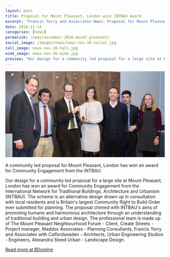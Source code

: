 ```yaml
---
layout: post
title: Proposal for Mount Pleasant, London wins INTBAU Award
excerpt: "Francis Terry and Associates News: Proposal for Mount Pleasant, London wins INTBAU Award"
date: 2016-11-14
categories: [news]
permalink: /news/november-2016-mount-pleasant/
social_image: /images/news/news-nov-16-social.jpg
tall_image: news-nov-16-tall.jpg
wide_image: news-nov-16-wide.jpg
preview: "Our design for a community led proposal for a large site at Mount Pleasant, London has won an award for Community Engagement from the International Network for Traditional Buildings, Architecture and Urbanism (INTBAU). The scheme is an alternative design drawn up in consultation with local residents and is Britain's largest Community Right to Build Order ever submitted for planning."
---
```


<img src="/images/news/news-nov-16.jpg" class="featured-image" alt="Proposal for Mount Pleasant, London wins INTBAU Award">

<p>A community led proposal for Mount Pleasant, London has won an award for Community Engagement from the INTBAU.</p>

<p>Our design for a community led proposal for a large site at Mount Pleasant, London has won an award for Community Engagement from the International Network for Traditional Buildings, Architecture and Urbanism (INTBAU). The scheme is an alternative design drawn up in consultation with local residents and is Britain's largest Community Right to Build Order ever submitted for planning. The proposal chimed with INTBAU's aims of promoting humane and harmonious architecture through an understanding of traditional building and urban design. The professional team is made up of The Mount Pleasant Neighbourhood Forum - Client, Create Streets - Project manager, Maddox Associates - Planning Consultants, Francis Terry and Associates with Calfordseaden - Architects, Urban Engineering Studios - Engineers, Alexandra Steed Urban - Landscape Design.</p>

<p><a href="http://www.bdonline.co.uk/mount-pleasant-opponents-bag-award-for-rival-scheme/5085029.article" target="_blank" alt="Read more at BDonline">Read more at BDonline</a></p>